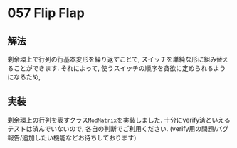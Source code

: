 # 057 Flip Flap

## 解法
剰余環上で行列の行基本変形を繰り返すことで, スイッチを単純な形に組み替えることができます.
それによって, 使うスイッチの順序を貪欲に定められるようになるため, 

## 実装
剰余環上の行列を表すクラス`ModMatrix`を実装しました. 十分にverify済といえるテストは済んでいないので, 各自の判断でご利用ください.
(verify用の問題/バグ報告/追加したい機能などお待ちしております)
